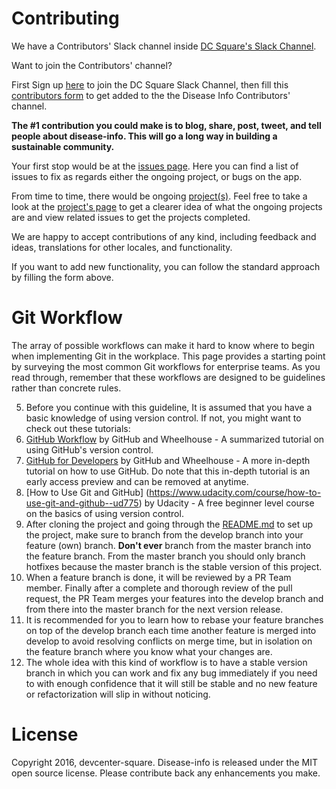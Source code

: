 Contributing
============

We have a Contributors' Slack channel inside [DC Square's Slack Channel](https://devcenter-square.slack.com).

Want to join the Contributors' channel?

First Sign up [here](https://devcenter-square-slack.herokuapp.com/) to join the DC Square Slack Channel, then fill this [contributors form](https://docs.google.com/forms/d/1JiRNzYS69ojHPCql254HMMmp72cRb2TMGVC6BiOTw6E/viewform?c=0&w=1) to get added to the the Disease Info Contributors' channel.

**The #1 contribution you could make is to blog, share, post, tweet, and tell people about disease-info.  This will go a long way in building a sustainable community.**

Your first stop would be at the [issues page](https://github.com/devcenter-square/disease-info-ui/issues). Here you can find a list of issues to fix as regards either the ongoing project, or bugs on the app.

From time to time, there would be ongoing [project(s)](https://github.com/devcenter-square/disease-info-ui/projects). Feel free to take a look at the [project's page](https://github.com/devcenter-square/disease-info-ui/projects) to get a clearer idea of what the ongoing projects are and view related issues to get the projects completed.

We are happy to accept contributions of any kind, including feedback and ideas, translations for other locales, and functionality.

If you want to add new functionality, you can follow the standard approach by filling the form above.

Git Workflow
============
The array of possible workflows can make it hard to know where to begin when implementing Git in the workplace. This page provides a starting point by surveying the most common Git workflows for enterprise teams. As you read through, remember that these workflows are designed to be guidelines rather than concrete rules.

5. Before you continue with this guideline, It is assumed that you have a basic knowledge of using version control. If not, you might want to check out these tutorials:
  6. [GitHub Workflow](https://learn.wheelhouse.io/events/workflow) by GitHub and Wheelhouse - A summarized tutorial on using GitHub's version control.
  7. [GitHub for Developers](https://learn.wheelhouse.io/events/early-access) by GitHub and Wheelhouse - A more in-depth tutorial on how to use GitHub. Do note that this in-depth tutorial is an early access preview and can be removed at anytime.
  8. [How to Use Git and GitHub] (https://www.udacity.com/course/how-to-use-git-and-github--ud775) by Udacity - A free beginner level course on the basics of using version control.
4. After cloning the project and going through the [README.md](https://github.com/devcenter-square/disease-info-ui/blob/dev/README.md) to set up the project, make sure to branch from the develop branch into your feature (own) branch. **Don't ever** branch from the master branch into the feature branch. From the master branch you should only branch hotfixes because the master branch is the stable version of this project.
3. When a feature branch is done, it will be reviewed by a PR Team member. Finally after a complete and thorough review of the pull request, the PR Team merges your features into the develop branch and from there into the master branch for the next version release.
2. It is recommended for you to learn how to rebase your feature branches on top of the develop branch each time another feature is merged into develop to avoid resolving conflicts on merge time, but in isolation on the feature branch where you know what your changes are.
1. The whole idea with this kind of workflow is to have a stable version branch in which you can work and fix any bug immediately if you need to with enough confidence that it will still be stable and no new feature or refactorization will slip in without noticing.

License
=======

Copyright 2016, devcenter-square. Disease-info is released under the MIT open source license.  Please contribute back any enhancements you make.
